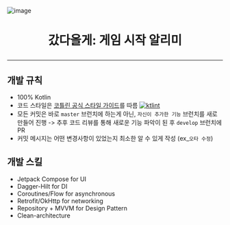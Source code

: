 ![image](https://user-images.githubusercontent.com/40740128/133790142-a7031e9d-078e-46b1-bfc7-dfc05d86f64a.png)

<h1 align="center">갔다올게: 게임 시작 알리미</h>

-----

## 개발 규칙

- 100% Kotlin
- 코드 스타일은 [코틀린 공식 스타일 가이드](https://developer.android.com/kotlin/style-guide)를 따름 [![ktlint](https://img.shields.io/badge/code%20style-%E2%9D%A4-FF4081.svg)](https://ktlint.github.io/)
- 모든 커밋은 바로 `master` 브런치에 하는게 아닌, `자신이 추가한 기능` 브런치를 새로 만들어 진행 -> 추후 코드 리뷰를 통해 새로운 기능 파악이 된 후 `develop` 브런치에 PR
- 커밋 메시지는 어떤 변경사항이 있었는지 최소한 알 수 있게 작성 (ex_`오타 수정`)



## 개발 스킬

- Jetpack Compose for UI
- Dagger-Hilt for DI
- Coroutines/Flow for asynchronous
- Retrofit/OkHttp for networking
- Repository + MVVM for Design Pattern
- Clean-architecture
